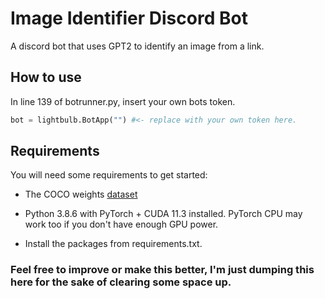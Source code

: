 # Image Identifier Discord Bot
A discord bot that uses GPT2 to identify an image from a link.
## How to use

In line 139 of botrunner.py, insert your own bots token.
```python
bot = lightbulb.BotApp("") #<- replace with your own token here.
```

## Requirements
You will need some requirements to get started:

- The COCO weights [dataset](https://drive.google.com/file/d/1ht1sOOM5h6vYnhzytwTCxqUjyR8DbAOT/view?usp=sharing)

- Python 3.8.6 with PyTorch + CUDA 11.3 installed. PyTorch CPU may work too if you don't have enough GPU power.

- Install the packages from requirements.txt.

### Feel free to improve or make this better, I'm just dumping this here for the sake of clearing some space up.
